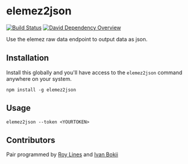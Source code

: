 # elemez2json

[![Build Status](https://secure.travis-ci.org/B2MSolutions/elemez2json.png)](http://travis-ci.org/B2MSolutions/elemez2json)
[![David Dependency Overview](https://david-dm.org/B2MSolutions/elemez2json.png "David Dependency Overview")](https://david-dm.org/B2MSolutions/elemez2json)

Use the elemez raw data endpoint to output data as json.

## Installation

Install this globally and you'll have access to the `elemez2json` command anywhere on your system.

```shell
npm install -g elemez2json
```

## Usage

```shell
elemez2json --token <YOURTOKEN>
```


## Contributors
Pair programmed by [Roy Lines](http://roylines.co.uk) and [Ivan Bokii](https://github.com/ivanbokii)
